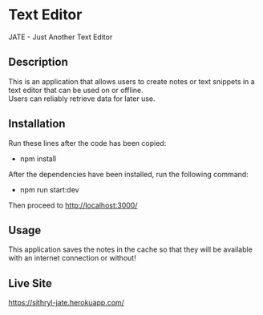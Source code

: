 # Text Editor

JATE - Just Another Text Editor

## Description

This is an application that allows users to create notes or text snippets in a text editor that can be used on or offline.  
Users can reliably retrieve data for later use.

## Installation

Run these lines after the code has been copied:

- npm install

After the dependencies have been installed, run the following command:

- npm run start:dev

Then proceed to <http://localhost:3000/>

## Usage

This application saves the notes in the cache so that they will be 
available with an internet connection or without!

## Live Site

<https://sithryl-jate.herokuapp.com/>

